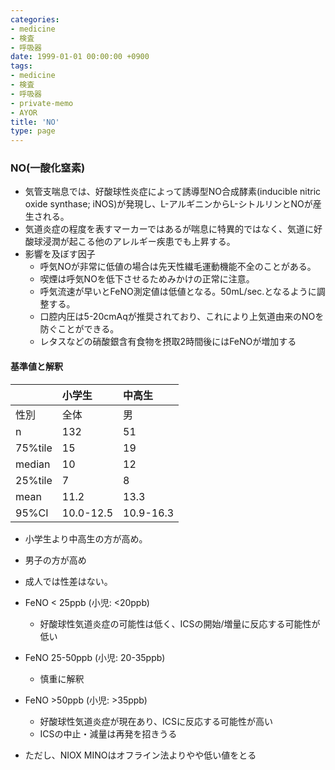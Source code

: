 ```yaml
---
categories:
- medicine
- 検査
- 呼吸器
date: 1999-01-01 00:00:00 +0900
tags:
- medicine
- 検査
- 呼吸器
- private-memo
- AYOR
title: 'NO'
type: page
---
```


### NO(一酸化窒素)

- 気管支喘息では、好酸球性炎症によって誘導型NO合成酵素(inducible
    nitric oxide synthase;
    iNOS)が発現し、L-アルギニンからL-シトルリンとNOが産生される。
- 気道炎症の程度を表すマーカーではあるが喘息に特異的ではなく、気道に好酸球浸潤が起こる他のアレルギー疾患でも上昇する。
- 影響を及ぼす因子
  - 呼気NOが非常に低値の場合は先天性繊毛運動機能不全のことがある。
  - 喫煙は呼気NOを低下させるためみかけの正常に注意。
  - 呼気流速が早いとFeNO測定値は低値となる。50mL/sec.となるように調整する。
  - 口腔内圧は5-20cmAqが推奨されており、これにより上気道由来のNOを防ぐことができる。
  - レタスなどの硝酸銀含有食物を摂取2時間後にはFeNOが増加する

#### 基準値と解釈

| |小学生|中高生|
|:----|:----|:----|
|性別|全体|男|女|全体|男|女|
|n|132|51|81|147|79|68|
|75%tile|15|19|13|25|43|17.25|
|median|10|12|10|14|18|11|
|25%tile|7|8|6.5|10|12|9|
|mean|11.2|13.3|10.0|16.9|21.6|12.7|
|95%CI|10.0-12.5|10.9-16.3|8.8-11.3|15.0-19.0|18.2-25.7|11.1-14.5|

- 小学生より中高生の方が高め。
- 男子の方が高め
- 成人では性差はない。

- FeNO \< 25ppb (小児: \<20ppb)
  - 好酸球性気道炎症の可能性は低く、ICSの開始/増量に反応する可能性が低い
- FeNO 25-50ppb (小児: 20-35ppb)
  - 慎重に解釈
- FeNO \>50ppb (小児: \>35ppb)
  - 好酸球性気道炎症が現在あり、ICSに反応する可能性が高い
  - ICSの中止・減量は再発を招きうる
- ただし、NIOX MINOはオフライン法よりやや低い値をとる
